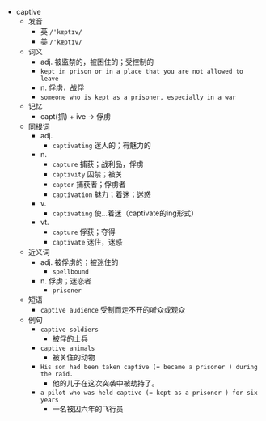 - captive
  - 发音
    - 英 `/'kæptɪv/`
    - 美 `/'kæptɪv/`
  - 词义
    - adj. 被监禁的，被困住的；受控制的
    - `kept in prison or in a place that you are not allowed to leave`
    - n. 俘虏，战俘
    - `someone who is kept as a prisoner, especially in a war`
  - 记忆
    - capt(抓) + ive → 俘虏
  - 同根词
    - adj.
      - `captivating` 迷人的；有魅力的
    - n.
      - `capture` 捕获；战利品，俘虏
      - `captivity` 囚禁；被关
      - `captor` 捕获者；俘虏者
      - `captivation` 魅力；着迷；迷惑
    - v.
      - `captivating` 使…着迷（captivate的ing形式）
    - vt.
      - `capture` 俘获；夺得
      - `captivate` 迷住，迷惑
  - 近义词
    - adj. 被俘虏的；被迷住的
      - `spellbound`
    - n. 俘虏；迷恋者
      - `prisoner`
  - 短语
    - `captive audience` 受制而走不开的听众或观众 
  - 例句
    - `captive soldiers`
      - 被俘的士兵
    - `captive animals`
      - 被关住的动物
    - `His son had been taken captive (= became a prisoner ) during the raid.`
      - 他的儿子在这次突袭中被劫持了。
    - `a pilot who was held captive (= kept as a prisoner ) for six years`
      - 一名被囚六年的飞行员

